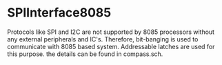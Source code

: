 # SPIInterface8085

Protocols like SPI and I2C are not supported by 8085 processors without any external peripherals and IC's. 
Therefore, bit-banging is used to communicate with 8085 based system. Addressable latches are used for this purpose. the details can be found in compass.sch. 
